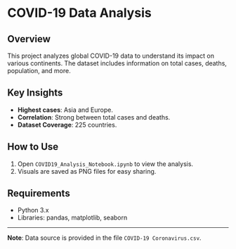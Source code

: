 
# COVID-19 Data Analysis

## Overview
This project analyzes global COVID-19 data to understand its impact on various continents. The dataset includes information on total cases, deaths, population, and more.

## Key Insights
- **Highest cases**: Asia and Europe.
- **Correlation**: Strong between total cases and deaths.
- **Dataset Coverage**: 225 countries.

## How to Use
1. Open `COVID19_Analysis_Notebook.ipynb` to view the analysis.
2. Visuals are saved as PNG files for easy sharing.

## Requirements
- Python 3.x
- Libraries: pandas, matplotlib, seaborn

---
**Note**: Data source is provided in the file `COVID-19 Coronavirus.csv`.
